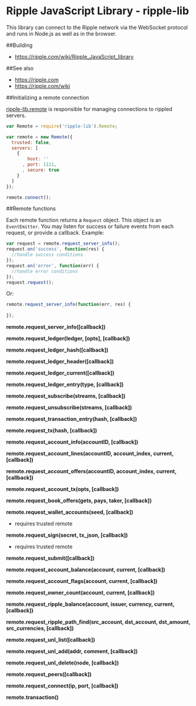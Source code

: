 Ripple JavaScript Library - ripple-lib
======================================

This library can connect to the Ripple network via the WebSocket protocol and runs in Node.js as well as in the browser.

##Building

* https://ripple.com/wiki/Ripple_JavaScript_library

##See also

* https://ripple.com
* https://ripple.com/wiki

##Initializing a remote connection

[ripple-lib.remote](https://github.com/ripple/ripple-lib/blob/develop/src/js/ripple/remote.js) is responsible for managing connections to rippled servers.

```js
var Remote = require('ripple-lib').Remote;

var remote = new Remote({
  trusted: false,
  servers: [ 
    { 
        host: ''
      , port: 1111,
      , secure: true
    } 
  ]
});

remote.connect();
```

##Remote functions

Each remote function returns a `Request` object. This object is an `EventEmitter`. You may listen for success or failure events from each request, or provide a callback. Example:

```js
var request = remote.request_server_info();
request.on('success', function(res) { 
  //handle success conditions
});
request.on('error', function(err) { 
  //handle error conditions
});
request.request();
```

Or:

```js
remote.request_server_info(function(err, res) {
  
});
```

**remote.request_server_info([callback])**

**remote.request_ledger(ledger, [opts], [callback])**

**remote.request_ledger_hash([callback])**

**remote.request_ledger_header([callback])**

**remote.request_ledger_current([callback])**

**remote.request_ledger_entry(type, [callback])**

**remote.request_subscribe(streams, [callback])**

**remote.request_unsubscribe(streams, [callback])**

**remote.request_transaction_entry(hash, [callback])**

**remote.request_tx(hash, [callback])**

**remote.request_account_info(accountID, [callback])**

**remote.request_account_lines(accountID, account_index, current, [callback])**

**remote.request_account_offers(accountID, account_index, current, [callback])**

**remote.request_account_tx(opts, [callback])**

**remote.request_book_offers(gets, pays, taker, [callback])**

**remote.request_wallet_accounts(seed, [callback])**

+ requires trusted remote

**remote.request_sign(secret, tx_json, [callback])**

+ requires trusted remote

**remote.request_submit([callback])**

**remote.request_account_balance(account, current, [callback])**

**remote.request_account_flags(account, current, [callback])**

**remote.request_owner_count(account, current, [callback])**

**remote.request_ripple_balance(account, issuer, currency, current, [callback])**

**remote.request_ripple_path_find(src_account, dst_account, dst_amount, src_currencies, [callback])**

**remote.request_unl_list([callback])**

**remote.request_unl_add(addr, comment, [callback])**

**remote.request_unl_delete(node, [callback])**

**remote.request_peers([callback])**

**remote.request_connect(ip, port, [callback])**

**remote.transaction()**
